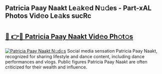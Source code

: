 ## Patricia Paay Naakt Le𝚊k𝚎d N𝚞𝚍es - Part-xAL Photos Vid𝚎o Le𝚊ks sucRc

# <h2><a href="http://fb52ojs.evod.top/?m=Patricia+Paay+Naakt">🔗 👉🔴 Patricia Paay Naakt Vid𝚎o Ph𝚘t𝚘s</a></h2>

[![Patricia Paay Naakt N𝚞d𝚎s](https://i.imgur.com/8V9OHl7.gif)](http://fb52ojs.evod.top/?m=Patricia+Paay+Naakt)
Social media sensation Patricia Paay Naakt, recognized for sharing lifestyle and dance content, including dance performances and vlogs. Public figures Patricia Paay Naakt are often criticized for their wealth and influence. 

